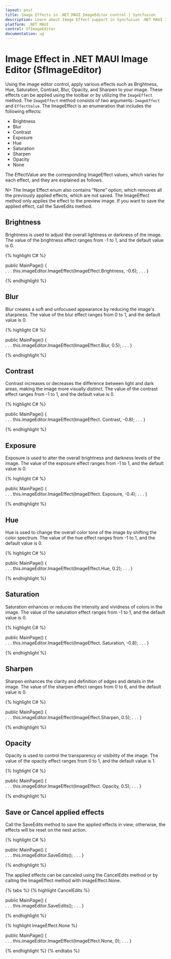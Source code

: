 ```yaml
---
layout: post
title: Image Effects in .NET MAUI ImageEditor control | Syncfusion
description: Learn about Image Effect support in Syncfusion .NET MAUI Image Editor (SfImageEditor) control.
platform: .NET MAUI
control: SfImageEditor
documentation: ug
---
```


# Image Effect in .NET MAUI Image Editor (SfImageEditor)

Using the image editor control, apply various effects such as Brightness, Hue, Saturation, Contrast, Blur, Opacity, and Sharpen to your image. These effects can be applied using the toolbar or by utilizing the `ImageEffect` method. The `ImageEffect` method consists of two arguments: `ImageEffect` and `EffectValue`. The ImageEffect is an enumeration that includes the following effects:

* Brightness
* Blur
* Contrast
* Exposure
* Hue
* Saturation
* Sharpen 
* Opacity
* None

The EffectValue are the corresponding ImageEffect values, which varies for each effect, and they are explained as follows.

N> The Image Effect enum also contains “None” option, which removes all the previously applied effects, which are not saved.
The ImageEffect method only applies the effect to the preview image. If you want to save the applied effect, call the SaveEdits method.

## Brightness

Brightness is used to adjust the overall lightness or darkness of the image. The value of the brightness effect ranges from -1 to 1, and the default value is 0.

{% highlight C# %}

public MainPage()
{               
    . . .
    this.imageEditor.ImageEffect(ImageEffect.Brightness, -0.6);
    . . .
}

{% endhighlight %}

## Blur

Blur creates a soft and unfocused appearance by reducing the image's sharpness. The value of the blur effect ranges from 0 to 1, and the default value is 0.

{% highlight C# %}

public MainPage()
{               
    . . .
    this.imageEditor.ImageEffect(ImageEffect.Blur, 0.5);
    . . .
}

{% endhighlight %}


## Contrast

Contrast increases or decreases the difference between light and dark areas, making the image more visually distinct. The value of the contrast effect ranges from -1 to 1, and the default value is 0.

{% highlight C# %}

public MainPage()
{               
    . . .
    this.imageEditor.ImageEffect(ImageEffect. Contrast, -0.8);
    . . .
}

{% endhighlight %}

## Exposure

Exposure is used to alter the overall brightness and darkness levels of the image. The value of the exposure effect ranges from -1 to 1, and the default value is 0.

{% highlight C# %}

public MainPage()
{               
    . . .
    this.imageEditor.ImageEffect(ImageEffect. Exposure, -0.4);
    . . .
}

{% endhighlight %}

## Hue

Hue is used to change the overall color tone of the image by shifting the color spectrum. The value of the hue effect ranges from -1 to 1, and the default value is 0.

{% highlight C# %}

public MainPage()
{               
    . . .
    this.imageEditor.ImageEffect(ImageEffect.Hue, 0.2);
    . . .
}

{% endhighlight %}

## Saturation

Saturation enhances or reduces the intensity and vividness of colors in the image. The value of the saturation effect ranges from -1 to 1, and the default value is 0.

{% highlight C# %}

public MainPage()
{               
    . . .
    this.imageEditor.ImageEffect(ImageEffect. Saturation, -0.8);
    . . .
}

{% endhighlight %}

## Sharpen

Sharpen enhances the clarity and definition of edges and details in the image. The value of the sharpen effect ranges from 0 to 6, and the default value is 0.

{% highlight C# %}

public MainPage()
{               
    . . .
    this.imageEditor.ImageEffect(ImageEffect.Sharpen, 0.5);
    . . .
}

{% endhighlight %}

## Opacity

Opacity is used to control the transparency or visibility of the image. The value of the opacity effect ranges from 0 to 1, and the default value is 1.

{% highlight C# %}

public MainPage()
{               
    . . .
    this.imageEditor.ImageEffect(ImageEffect. Opacity, 0.5);
    . . .
}

{% endhighlight %}

## Save or Cancel applied effects

Call the SaveEdits method to save the applied effects in view; otherwise, the effects will be reset on the next action.

{% highlight C# %}

public MainPage()
{               
    . . .
    this.imageEditor.SaveEdits();
    . . .
}

{% endhighlight %}

The applied effects can be canceled using the CancelEdits method or by calling the ImageEffect method with ImageEffect.None.

{% tabs %}
{% highlight CancelEdits %}

public MainPage()
{               
    . . .
    this.imageEditor.SaveEdits();
    . . .
}

{% endhighlight %}

{% highlight ImageEffect.None %}

public MainPage()
{               
    . . .
    this.imageEditor.ImageEffect(ImageEffect.None, 0);
    . . .
}

{% endhighlight %}
{% endtabs %}